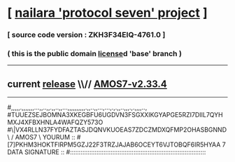 
# [ [nailara 'protocol seven' project](http://nailara.network/) ]

### [ source code version : ZKH3F34EIQ-4761.0 ]

### ( this is the public domain [license](../license)d 'base' branch )
---
## current [release](https://github.com/nailara-technologies/protocol-7/releases) \\\\// [AMOS7-v2.33.4](https://github.com/nailara-technologies/protocol-7/releases/tag/AMOS7-v2.33.4)
---

#,,,,,.,,,,,,,...,,..,,.,,..,,...,,,,,,,,,,.,,..,,...,...,.,.,,..,,,.,.,,,,..,
#TUUEZSEJBOMNA3XKEGBFU6UGDVN3FSGXXIKGYAPGE5RZI7DIIL7QYHMXJ4XFBXHNLA4WAFQZY573O
#\\\|VX4RLLN37FYDFAZTASJDQNVKUOEAS7ZDCZMDXQFMP2OHASBGNND \ / AMOS7 \ YOURUM ::
#\[7]PKHM3HOKTFIRPM5GZJ22F3TRZJAJAB6OCEYT6VJTOBQF6IR5HYAA 7  DATA SIGNATURE ::
#:::::::::::::::::::::::::::::::::::::::::::::::::::::::::::::::::::::::::::::
